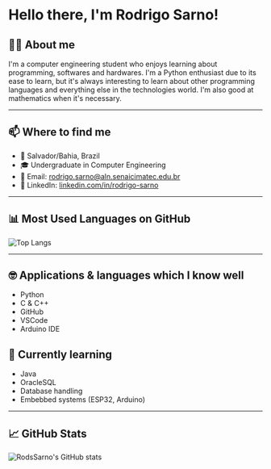 # Hello there, I'm Rodrigo Sarno!

## 👨‍💻 About me
I'm a computer engineering student who enjoys learning about programming, softwares and hardwares. I'm a Python enthusiast due to its ease to learn, but it's always interesting to learn about other programming languages and everything else in the technologies world. I'm also good at mathematics when it's necessary.

---

## 📫 Where to find me
- 📍 Salvador/Bahia, Brazil 
- 🎓 Undergraduate in Computer Engineering 
- 📧 Email: rodrigo.sarno@aln.senaicimatec.edu.br 
- 🔗 LinkedIn: [linkedin.com/in/rodrigo-sarno](https://br.linkedin.com/in/rodrigo-sarno-0255a3288)

---

## 📊 Most Used Languages on GitHub

![Top Langs](https://github-readme-stats.vercel.app/api/top-langs/?username=RodsSarno&layout=compact&theme=tokyonight)

---

## 🤓 Applications & languages which I know well
- Python 
- C & C++
- GitHub
- VSCode
- Arduino IDE

## 📝 Currently learning
- Java 
- OracleSQL
- Database handling
- Embebbed systems (ESP32, Arduino)

---

## 📈 GitHub Stats
![RodsSarno's GitHub stats](https://github-readme-stats.vercel.app/api?username=RodsSarno&show_icons=true&theme=radical)
